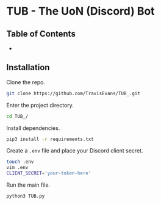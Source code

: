 # TUB - The UoN (Discord) Bot

## Table of Contents

- [Installation]: https://github.com/TravisEvans/TUB_#Installation

  

## Installation

Clone the repo.

```bash
git clone https://github.com/TravisEvans/TUB_.git
```



Enter the project directory.

```bash
cd TUB_/
```



Install dependencies.

```bash
pip3 install -r requirements.txt
```



Create a `.env` file and place your Discord client secret.

```bash
touch .env
vim .env
CLIENT_SECRET='your-token-here'
```



Run the main file.

```bash
python3 TUB.py
```


